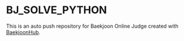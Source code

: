 # BJ_SOLVE_PYTHON
This is an auto push repository for Baekjoon Online Judge created with [BaekjoonHub](https://github.com/BaekjoonHub/BaekjoonHub).
